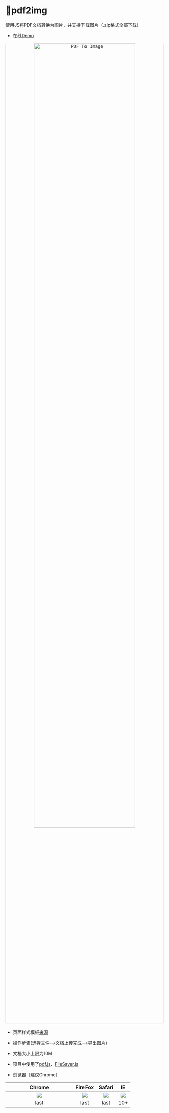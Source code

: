 # :diamond_shape_with_a_dot_inside:pdf2img
使用JS将PDF文档转换为图片，并支持下载图片（.zip格式全部下载）

* 在线[Demo](https://xxlllq.github.io/pdf2img)
<kbd>
  <div style="border: 1px solid gainsboro;border-radius: 5px;" align="center">
    <img width="80%" height="auto" src="https://raw.githubusercontent.com/xxlllq/pdf2img/master/img/pdf2img.gif" alt="PDF To Image" title="PDF To Image"/>
  </div>
</kbd>

* 页面样式模板[来源](https://codepen.io/roydigerhund/pen/OMreoV)

* 操作步骤(选择文件-->文档上传完成-->导出图片)

* 文档大小上限为10M

* 项目中使用了[pdf.js](http://mozilla.github.io/pdf.js/)、[FileSaver.js](https://github.com/eligrey/FileSaver.js/)

* 浏览器（建议Chrome）



<style>
table th:first-of-type {
    width: 200px;
}
</style> 

Chrome  |  FireFox |  Safari |  IE
:------:|:------:|:------:|:------:
![](https://raw.githubusercontent.com/xxlllq/pdf2img/master/img/chrome.png)  |  ![](https://raw.githubusercontent.com/xxlllq/pdf2img/master/img/firefox.png)|  ![](https://raw.githubusercontent.com/xxlllq/pdf2img/master/img/safari.png)|  ![](https://raw.githubusercontent.com/xxlllq/pdf2img/master/img/ie.png)
last |  last |  last |  10+
 
